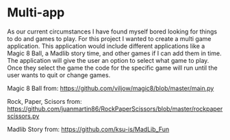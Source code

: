 # Multi-app
As our current circumstances I have found myself bored looking for things to do and games to play. For this project I wanted to create a multi game application. This application would include different applications like a Magic 8 Ball, a Madlib story time, and other games if I can add them in time. The application will give the user an option to select what game to play. Once they select the game the code for the specific game will run until the user wants to quit or change games. 

Magic 8 Ball from: https://github.com/viljow/magic8/blob/master/main.py 

Rock, Paper, Scisors from: https://github.com/juanmartin86/RockPaperScissors/blob/master/rockpaperscissors.py 

Madlib Story from: https://github.com/ksu-is/MadLib_Fun



